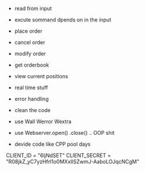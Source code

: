 

+ read from input
+ excute sommand dpends on in the input
+ place order
+ cancel order
+ modify order
+ get orderbook
+ view current positions
+ real time stuff

+ error handling
+ clean the code 
+ use Wall Werror Wextra
+ use Webserver.open() .close() .. OOP shit
+ devide code like CPP pool days


CLIENT_ID = "6ljNdSET"
CLIENT_SECRET = "R08jkZ_yC7yzHfrl1o0MXxIlSZwmJ-AaboLOJqcNCgM"

